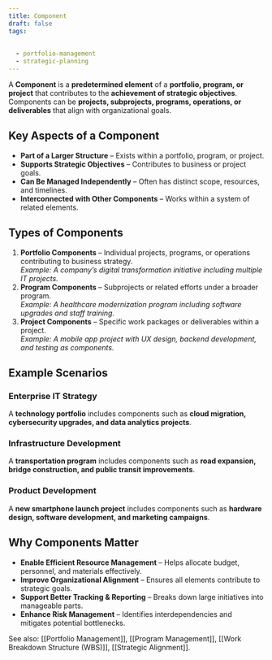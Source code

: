 ```yaml
---
title: Component
draft: false
tags:
  
  
  - portfolio-management
  - strategic-planning
---
```


A **Component** is a **predetermined element** of a **portfolio, program, or project** that contributes to the **achievement of strategic objectives**. Components can be **projects, subprojects, programs, operations, or deliverables** that align with organizational goals.

## Key Aspects of a Component
- **Part of a Larger Structure** – Exists within a portfolio, program, or project.
- **Supports Strategic Objectives** – Contributes to business or project goals.
- **Can Be Managed Independently** – Often has distinct scope, resources, and timelines.
- **Interconnected with Other Components** – Works within a system of related elements.

## Types of Components
1. **Portfolio Components** – Individual projects, programs, or operations contributing to business strategy.  
   *Example: A company’s digital transformation initiative including multiple IT projects.*
2. **Program Components** – Subprojects or related efforts under a broader program.  
   *Example: A healthcare modernization program including software upgrades and staff training.*
3. **Project Components** – Specific work packages or deliverables within a project.  
   *Example: A mobile app project with UX design, backend development, and testing as components.*

## Example Scenarios

### **Enterprise IT Strategy**
A **technology portfolio** includes components such as **cloud migration, cybersecurity upgrades, and data analytics projects**.

### **Infrastructure Development**
A **transportation program** includes components such as **road expansion, bridge construction, and public transit improvements**.

### **Product Development**
A **new smartphone launch project** includes components such as **hardware design, software development, and marketing campaigns**.

## Why Components Matter
- **Enable Efficient Resource Management** – Helps allocate budget, personnel, and materials effectively.
- **Improve Organizational Alignment** – Ensures all elements contribute to strategic goals.
- **Support Better Tracking & Reporting** – Breaks down large initiatives into manageable parts.
- **Enhance Risk Management** – Identifies interdependencies and mitigates potential bottlenecks.

See also: [[Portfolio Management]], [[Program Management]], [[Work Breakdown Structure (WBS)]], [[Strategic Alignment]].
